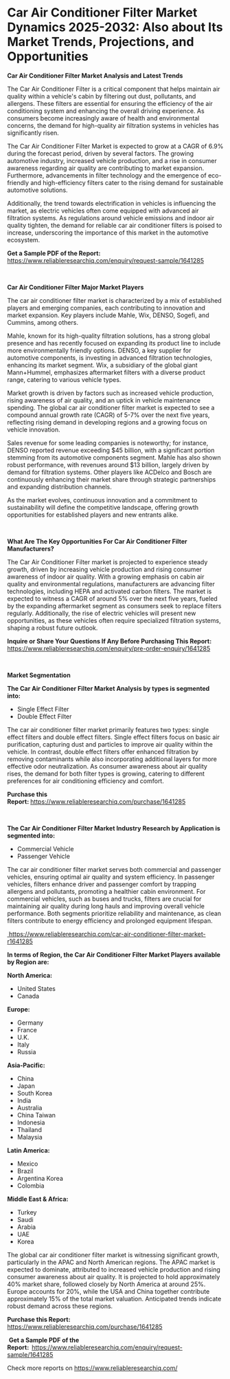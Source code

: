<p><h1>Car Air Conditioner Filter Market Dynamics 2025-2032: Also about Its Market Trends, Projections, and Opportunities</h1></p><p><strong>Car Air Conditioner Filter Market Analysis and Latest Trends</strong></p>
<p><p>The Car Air Conditioner Filter is a critical component that helps maintain air quality within a vehicle's cabin by filtering out dust, pollutants, and allergens. These filters are essential for ensuring the efficiency of the air conditioning system and enhancing the overall driving experience. As consumers become increasingly aware of health and environmental concerns, the demand for high-quality air filtration systems in vehicles has significantly risen.</p><p>The Car Air Conditioner Filter Market is expected to grow at a CAGR of 6.9% during the forecast period, driven by several factors. The growing automotive industry, increased vehicle production, and a rise in consumer awareness regarding air quality are contributing to market expansion. Furthermore, advancements in filter technology and the emergence of eco-friendly and high-efficiency filters cater to the rising demand for sustainable automotive solutions. </p><p>Additionally, the trend towards electrification in vehicles is influencing the market, as electric vehicles often come equipped with advanced air filtration systems. As regulations around vehicle emissions and indoor air quality tighten, the demand for reliable car air conditioner filters is poised to increase, underscoring the importance of this market in the automotive ecosystem.</p></p>
<p><strong>Get a Sample PDF of the Report:&nbsp;</strong> <a href="https://www.reliableresearchiq.com/enquiry/request-sample/1641285?utm_campaign=3354&utm_medium=2&utm_source=Github&utm_content=ia&utm_term=30032025&utm_id=car-air-conditioner-filter">https://www.reliableresearchiq.com/enquiry/request-sample/1641285</a></p>
<p>&nbsp;</p>
<p><strong>Car Air Conditioner Filter Major Market Players</strong></p>
<p><p>The car air conditioner filter market is characterized by a mix of established players and emerging companies, each contributing to innovation and market expansion. Key players include Mahle, Wix, DENSO, Sogefi, and Cummins, among others.</p><p>Mahle, known for its high-quality filtration solutions, has a strong global presence and has recently focused on expanding its product line to include more environmentally friendly options. DENSO, a key supplier for automotive components, is investing in advanced filtration technologies, enhancing its market segment. Wix, a subsidiary of the global giant Mann+Hummel, emphasizes aftermarket filters with a diverse product range, catering to various vehicle types.</p><p>Market growth is driven by factors such as increased vehicle production, rising awareness of air quality, and an uptick in vehicle maintenance spending. The global car air conditioner filter market is expected to see a compound annual growth rate (CAGR) of 5-7% over the next five years, reflecting rising demand in developing regions and a growing focus on vehicle innovation.</p><p>Sales revenue for some leading companies is noteworthy; for instance, DENSO reported revenue exceeding $45 billion, with a significant portion stemming from its automotive components segment. Mahle has also shown robust performance, with revenues around $13 billion, largely driven by demand for filtration systems. Other players like ACDelco and Bosch are continuously enhancing their market share through strategic partnerships and expanding distribution channels.</p><p>As the market evolves, continuous innovation and a commitment to sustainability will define the competitive landscape, offering growth opportunities for established players and new entrants alike.</p></p>
<p>&nbsp;</p>
<p><strong>What Are The Key Opportunities For Car Air Conditioner Filter Manufacturers?</strong></p>
<p><p>The Car Air Conditioner Filter market is projected to experience steady growth, driven by increasing vehicle production and rising consumer awareness of indoor air quality. With a growing emphasis on cabin air quality and environmental regulations, manufacturers are advancing filter technologies, including HEPA and activated carbon filters. The market is expected to witness a CAGR of around 5% over the next five years, fueled by the expanding aftermarket segment as consumers seek to replace filters regularly. Additionally, the rise of electric vehicles will present new opportunities, as these vehicles often require specialized filtration systems, shaping a robust future outlook.</p></p>
<p><strong>Inquire or Share Your Questions If Any Before Purchasing This Report:</strong> <a href="https://www.reliableresearchiq.com/enquiry/pre-order-enquiry/1641285?utm_campaign=3354&utm_medium=2&utm_source=Github&utm_content=ia&utm_term=30032025&utm_id=car-air-conditioner-filter">https://www.reliableresearchiq.com/enquiry/pre-order-enquiry/1641285</a></p>
<p>&nbsp;</p>
<p><strong>Market Segmentation</strong></p>
<p><strong>The Car Air Conditioner Filter Market Analysis by types is segmented into:</strong></p>
<p><ul><li>Single Effect Filter</li><li>Double Effect Filter</li></ul></p>
<p><p>The car air conditioner filter market primarily features two types: single effect filters and double effect filters. Single effect filters focus on basic air purification, capturing dust and particles to improve air quality within the vehicle. In contrast, double effect filters offer enhanced filtration by removing contaminants while also incorporating additional layers for more effective odor neutralization. As consumer awareness about air quality rises, the demand for both filter types is growing, catering to different preferences for air conditioning efficiency and comfort.</p></p>
<p><strong>Purchase this Report:&nbsp;</strong><a href="https://www.reliableresearchiq.com/purchase/1641285?utm_campaign=3354&utm_medium=2&utm_source=Github&utm_content=ia&utm_term=30032025&utm_id=car-air-conditioner-filter">https://www.reliableresearchiq.com/purchase/1641285</a></p>
<p>&nbsp;</p>
<p><strong>The Car Air Conditioner Filter Market Industry Research by Application is segmented into:</strong></p>
<p><ul><li>Commercial Vehicle</li><li>Passenger Vehicle</li></ul></p>
<p><p>The car air conditioner filter market serves both commercial and passenger vehicles, ensuring optimal air quality and system efficiency. In passenger vehicles, filters enhance driver and passenger comfort by trapping allergens and pollutants, promoting a healthier cabin environment. For commercial vehicles, such as buses and trucks, filters are crucial for maintaining air quality during long hauls and improving overall vehicle performance. Both segments prioritize reliability and maintenance, as clean filters contribute to energy efficiency and prolonged equipment lifespan.</p></p>
<p><a href="https://www.reliableresearchiq.com/car-air-conditioner-filter-market-r1641285?utm_campaign=3354&utm_medium=2&utm_source=Github&utm_content=ia&utm_term=30032025&utm_id=car-air-conditioner-filter">&nbsp;https://www.reliableresearchiq.com/car-air-conditioner-filter-market-r1641285</a></p>
<p><strong>In terms of Region, the Car Air Conditioner Filter Market Players available by Region are:</strong></p>
<p>
    <p> <strong> North America: </strong>
        <ul>
            <li>United States</li>
            <li>Canada</li>
        </ul>
        </p> 
    <p> <strong> Europe: </strong>
        <ul>
            <li>Germany</li>
            <li>France</li>
            <li>U.K.</li>
            <li>Italy</li>
            <li>Russia</li>
        </ul>
        </p> 
    <p> <strong> Asia-Pacific: </strong>
        <ul>
            <li>China</li>
            <li>Japan</li>
            <li>South Korea</li>
            <li>India</li>
            <li>Australia</li>
            <li>China Taiwan</li>
            <li>Indonesia</li>
            <li>Thailand</li>
            <li>Malaysia</li>
        </ul>
        </p> 
    <p> <strong> Latin America: </strong>
        <ul>
            <li>Mexico</li>
            <li>Brazil</li>
            <li>Argentina Korea</li>
            <li>Colombia</li>
        </ul>
        </p> 
    <p> <strong> Middle East & Africa: </strong>
        <ul>
            <li>Turkey</li>
            <li>Saudi</li>
            <li>Arabia</li>
            <li>UAE</li>
            <li>Korea</li>
        </ul>
    </p>
    </p>
<p><p>The global car air conditioner filter market is witnessing significant growth, particularly in the APAC and North American regions. The APAC market is expected to dominate, attributed to increased vehicle production and rising consumer awareness about air quality. It is projected to hold approximately 40% market share, followed closely by North America at around 25%. Europe accounts for 20%, while the USA and China together contribute approximately 15% of the total market valuation. Anticipated trends indicate robust demand across these regions.</p></p>
<p><strong>Purchase this Report: </strong><a href="https://www.reliableresearchiq.com/purchase/1641285?utm_campaign=3354&utm_medium=2&utm_source=Github&utm_content=ia&utm_term=30032025&utm_id=car-air-conditioner-filter">https://www.reliableresearchiq.com/purchase/1641285</a></p>
<p>&nbsp;<strong>Get a Sample PDF of the Report:&nbsp;&nbsp;</strong><a href="https://www.reliableresearchiq.com/enquiry/request-sample/1641285?utm_campaign=3354&utm_medium=2&utm_source=Github&utm_content=ia&utm_term=30032025&utm_id=car-air-conditioner-filter">https://www.reliableresearchiq.com/enquiry/request-sample/1641285</a></p>
<p><strong></strong></p>
<p>Check more reports on <a href="https://www.reliableresearchiq.com/?utm_campaign=3354&utm_medium=2&utm_source=Github&utm_content=ia&utm_term=30032025&utm_id=car-air-conditioner-filter">https://www.reliableresearchiq.com/</a></p>